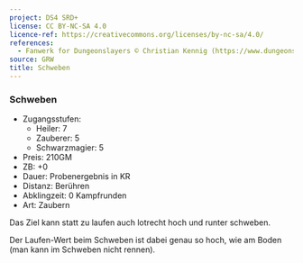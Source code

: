 ```yaml
---
project: DS4 SRD+
license: CC BY-NC-SA 4.0
licence-ref: https://creativecommons.org/licenses/by-nc-sa/4.0/
references: 
  - Fanwerk for Dungeonslayers © Christian Kennig (https://www.dungeonslayers.net/)
source: GRW
title: Schweben
---
```


### Schweben

- Zugangsstufen:
  - Heiler: 7
  - Zauberer: 5
  - Schwarzmagier: 5
- Preis: 210GM
- ZB: +0
- Dauer: Probenergebnis in KR
- Distanz: Berühren
- Abklingzeit: 0 Kampfrunden
- Art: Zaubern

Das Ziel kann statt zu laufen auch lotrecht hoch und runter schweben.

Der Laufen-Wert beim Schweben ist dabei genau so hoch, wie am Boden (man kann im Schweben nicht rennen).

